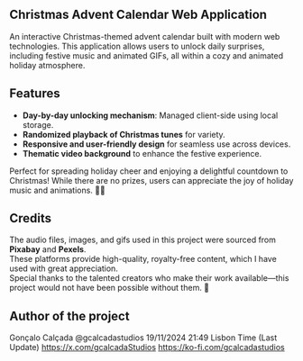 

## Christmas Advent Calendar Web Application

An interactive Christmas-themed advent calendar built with modern web technologies. This application allows users to unlock daily surprises, including festive music and animated GIFs, all within a cozy and animated holiday atmosphere.

## Features

- **Day-by-day unlocking mechanism**: Managed client-side using local storage.
- **Randomized playback of Christmas tunes** for variety.
- **Responsive and user-friendly design** for seamless use across devices.
- **Thematic video background** to enhance the festive experience.

Perfect for spreading holiday cheer and enjoying a delightful countdown to Christmas! While there are no prizes, users can appreciate the joy of holiday music and animations. 🎄✨

## Credits

The audio files, images, and gifs used in this project were sourced from **Pixabay** and **Pexels**.  
These platforms provide high-quality, royalty-free content, which I have used with great appreciation.  
Special thanks to the talented creators who make their work available—this project would not have been possible without them. 🙏  

## Author of the project 

Gonçalo Calçada @gcalcadastudios 19/11/2024 21:49 Lisbon Time (Last Update)
https://x.com/gcalcadaStudios
https://ko-fi.com/gcalcadastudios
